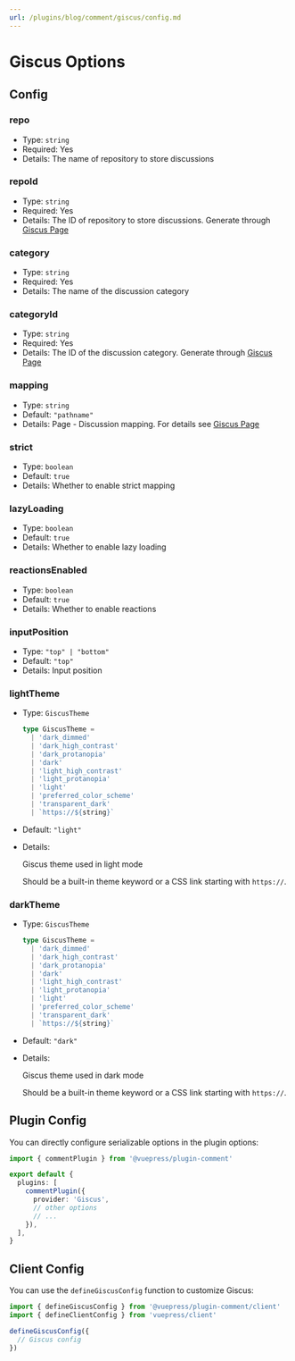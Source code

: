 ```yaml
---
url: /plugins/blog/comment/giscus/config.md
---
```

# Giscus Options

## Config

### repo

* Type: `string`
* Required: Yes
* Details: The name of repository to store discussions

### repoId

* Type: `string`
* Required: Yes
* Details: The ID of repository to store discussions. Generate through [Giscus Page](https://giscus.app/)

### category

* Type: `string`
* Required: Yes
* Details: The name of the discussion category

### categoryId

* Type: `string`
* Required: Yes
* Details: The ID of the discussion category. Generate through [Giscus Page](https://giscus.app/)

### mapping

* Type: `string`
* Default: `"pathname"`
* Details: Page - Discussion mapping. For details see [Giscus Page](https://giscus.app/)

### strict

* Type: `boolean`
* Default: `true`
* Details: Whether to enable strict mapping

### lazyLoading

* Type: `boolean`
* Default: `true`
* Details: Whether to enable lazy loading

### reactionsEnabled

* Type: `boolean`
* Default: `true`
* Details: Whether to enable reactions

### inputPosition

* Type: `"top" | "bottom"`
* Default: `"top"`
* Details: Input position

### lightTheme

* Type: `GiscusTheme`

  ```ts
  type GiscusTheme =
    | 'dark_dimmed'
    | 'dark_high_contrast'
    | 'dark_protanopia'
    | 'dark'
    | 'light_high_contrast'
    | 'light_protanopia'
    | 'light'
    | 'preferred_color_scheme'
    | 'transparent_dark'
    | `https://${string}`
  ```

* Default: `"light"`

* Details:

  Giscus theme used in light mode

  Should be a built-in theme keyword or a CSS link starting with `https://`.

### darkTheme

* Type: `GiscusTheme`

  ```ts
  type GiscusTheme =
    | 'dark_dimmed'
    | 'dark_high_contrast'
    | 'dark_protanopia'
    | 'dark'
    | 'light_high_contrast'
    | 'light_protanopia'
    | 'light'
    | 'preferred_color_scheme'
    | 'transparent_dark'
    | `https://${string}`
  ```

* Default: `"dark"`

* Details:

  Giscus theme used in dark mode

  Should be a built-in theme keyword or a CSS link starting with `https://`.

## Plugin Config

You can directly configure serializable options in the plugin options:

```ts title=".vuepress/config.ts"
import { commentPlugin } from '@vuepress/plugin-comment'

export default {
  plugins: [
    commentPlugin({
      provider: 'Giscus',
      // other options
      // ...
    }),
  ],
}
```

## Client Config

You can use the `defineGiscusConfig` function to customize Giscus:

```ts title=".vuepress/client.ts"
import { defineGiscusConfig } from '@vuepress/plugin-comment/client'
import { defineClientConfig } from 'vuepress/client'

defineGiscusConfig({
  // Giscus config
})
```
